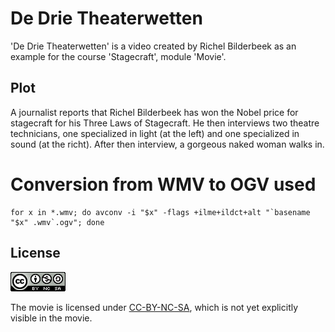 # De Drie Theaterwetten

'De Drie Theaterwetten' is a video created by Richel Bilderbeek as an example for the course 'Stagecraft', module 'Movie'.

## Plot

A journalist reports that Richel Bilderbeek has won the Nobel price for stagecraft for his Three Laws of Stagecraft. He then interviews two theatre technicians, one specialized in light (at the left) and one specialized in sound (at the richt). After then interview, a gorgeous naked woman walks in.

# Conversion from WMV to OGV used

```
for x in *.wmv; do avconv -i "$x" -flags +ilme+ildct+alt "`basename "$x" .wmv`.ogv"; done
```

## License

![Licensed under CC-BY-NC_SA](License.png)

The movie is licensed under [CC-BY-NC-SA](https://creativecommons.org/licenses/by-nc-sa/3.0/legalcode), which is not yet explicitly visible in the movie.
